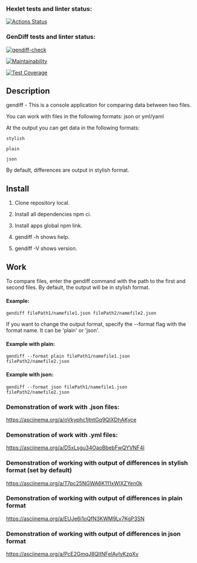 ### Hexlet tests and linter status:
[![Actions Status](https://github.com/SerhioBonderas/frontend-project-46/actions/workflows/hexlet-check.yml/badge.svg)](https://github.com/SerhioBonderas/frontend-project-46/actions)

### GenDiff tests and linter status:
[![gendiff-check](https://github.com/SerhioBonderas/frontend-project-46/actions/workflows/gendiff-check.yml/badge.svg)](https://github.com/SerhioBonderas/frontend-project-46/actions/workflows/gendiff-check.yml)

[![Maintainability](https://api.codeclimate.com/v1/badges/bde003dfc63f5ea9d37a/maintainability)](https://codeclimate.com/github/SerhioBonderas/frontend-project-46/maintainability)

[![Test Coverage](https://api.codeclimate.com/v1/badges/bde003dfc63f5ea9d37a/test_coverage)](https://codeclimate.com/github/SerhioBonderas/frontend-project-46/test_coverage)

## Description
gendiff - This is a console application for comparing data between two files.

You can work with files in the following formats:
    json or
    yml/yaml

At the output you can get data in the following formats:

    stylish
    
    plain
    
    json
    
By default, differences are output in stylish format.

## Install

1. Clone repository local.

2. Install all dependencies npm ci.

3. Install apps global npm link.

4. gendiff -h shows help.

5. gendiff -V shows version.

## Work

To compare files, enter the gendiff command with the path to the first and second files. 
By default, the output will be in stylish format.

#### Example: 
    gendiff filePath1/namefile1.json filePath2/namefile2.json 

If you want to change the output format, specify the --format flag with the format name. It can be 'plain' or 'json'.

#### Example with plain: 

    gendiff --format plain filePath1/namefile1.json filePath2/namefile2.json 

#### Example with json: 

    gendiff --format json filePath1/namefile1.json filePath2/namefile2.json 

### Demonstration of work with .json files:
https://asciinema.org/a/oVkyphc1jtntGq9QIXDhAKyce

### Demonstration of work with .yml files:
 https://asciinema.org/a/D5xLsgu34OaoBbebFwQYVNF4I

### Demonstration of working with output of differences in stylish format (set by default)
https://asciinema.org/a/T7pc25NGWA6K111xWlXZYen0k

### Demonstration of working with output of differences in plain format
https://asciinema.org/a/EUJe6i1oQfN3KWM9Lv7KgP3SN

### Demonstration of working with output of differences in json format
https://asciinema.org/a/PcE2GmqJ8QltNFelAvIvKzqXv
